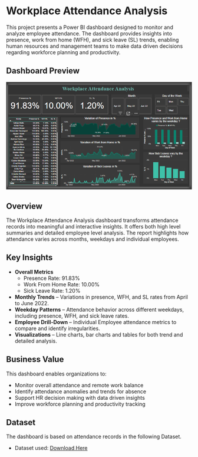 # Workplace Attendance Analysis

This project presents a Power BI dashboard designed to monitor and analyze employee attendance. The dashboard provides insights into presence, work from home (WFH), and sick leave (SL) trends, enabling human resources and management teams to make data driven decisions regarding workforce planning and productivity.

## Dashboard Preview

![Workplace Attendance Dashboard](https://github.com/NusaibaZaman/Workplace-Attendance-Analysis/blob/main/Workplace%20Attendance%20Analysis.png)

## Overview

The Workplace Attendance Analysis dashboard transforms attendance records into meaningful and interactive insights. It offers both high level summaries and detailed employee level analysis. The report highlights how attendance varies across months, weekdays and individual employees.

## Key Insights

- **Overall Metrics**
  - Presence Rate: 91.83%
  - Work From Home Rate: 10.00%
  - Sick Leave Rate: 1.20%
- **Monthly Trends** – Variations in presence, WFH, and SL rates from April to June 2022.
- **Weekday Patterns** – Attendance behavior across different weekdays, including presence, WFH, and sick leave rates.
- **Employee Drill-Down** – Individual Employee attendance metrics to compare and identify irregularities.
- **Visualizations** – Line charts, bar charts and tables for both trend and detailed analysis.


## Business Value

This dashboard enables organizations to:

- Monitor overall attendance and remote work balance
- Identify attendance anomalies and trends for absence
- Support HR decision making with data driven insights
- Improve workforce planning and productivity tracking


## Dataset

The dashboard is based on attendance records in the following Dataset.  
- Dataset used: [Download Here](https://github.com/NusaibaZaman/Workplace-Attendance-Analysis/blob/main/Dataset%20for%20Workplace%20Attendance%20Analysis.xlsx)


